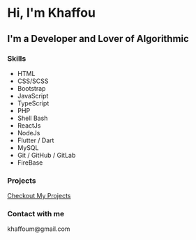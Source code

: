 
<h1>Hi, I'm Khaffou</h1>
<h2>I'm a Developer and Lover of Algorithmic</h2>
  <h3>Skills</h3>
  <div>
    <ul>
      <li>HTML</li>
      <li>CSS/SCSS</li>
      <li>Bootstrap</li>
      <li>JavaScript</li>
      <li>TypeScript</li>
      <li>PHP</li>
      <li>Shell Bash</li>
      <li>ReactJs</li>
      <li>NodeJs</li>
      <li>Flutter / Dart</li>
      <li>MySQL</li>
      <li>Git / GitHub / GitLab</li>
      <li>FireBase</li>
    </ul>
  </div>
  <h3>Projects</h3>

  <a href="https://portfolio-v2-production-b10f.up.railway.app/" >Checkout My Projects</a>

  <h3 >Contact with me</h3>

  <p>khaffoum@gmail.com</p>
